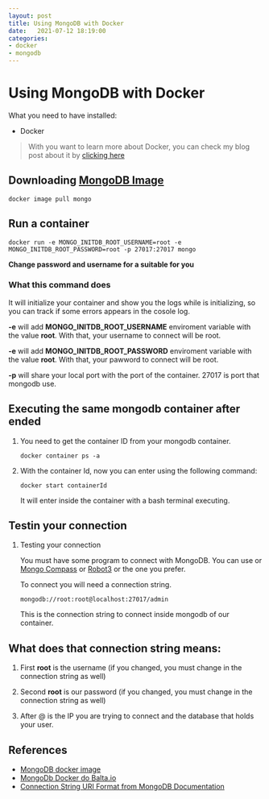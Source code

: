 ```yaml
---
layout: post
title: Using MongoDB with Docker
date:   2021-07-12 18:19:00
categories: 
- docker
- mongodb
---
```


# Using MongoDB with Docker

What you need to have installed:

 - Docker

> With you want to learn more about Docker, you can check my blog post about it by [clicking here](https://luturol.github.io/docker/Docker-101)

## Downloading [MongoDB Image](https://hub.docker.com/_/mongo)

```docker
docker image pull mongo
```

## Run a container

```docker
docker run -e MONGO_INITDB_ROOT_USERNAME=root -e MONGO_INITDB_ROOT_PASSWORD=root -p 27017:27017 mongo
```

**Change password and username for a suitable for you**

### What this command does

It will initialize your container and show you the logs while is initializing, so you can track if some errors appears in the cosole log.

**-e** will add **MONGO_INITDB_ROOT_USERNAME** enviroment variable with the value **root**. With that, your username to connect will be root.

**-e** will add **MONGO_INITDB_ROOT_PASSWORD** enviroment variable with the value **root**. With that, your pawword to connect will be root.

**-p** will share your local port with the port of the container. 27017 is port that mongodb use.

## Executing the same mongodb container after ended

1. You need to get the container ID from your mongodb container.

    ```docker
    docker container ps -a
    ```

1. With the container Id, now you can enter using the following command:

    ```docker
    docker start containerId
    ```
    
    It will enter inside the container with a bash terminal executing.

## Testin your connection
1. Testing your connection

    You must have some program to connect with MongoDB. You can use or [Mongo Compass](https://www.mongodb.com/pt-br/products/compass) or [Robot3](https://robomongo.org/) or the one you prefer.

    To connect you will need a connection string.

    ```
    mongodb://root:root@localhost:27017/admin
    ```

    This is the connection string to connect inside mongodb of our container.

## What does that connection string means:

1. First **root** is the username (if you changed, you must change in the connection string as well)

1. Second **root** is our password (if you changed, you must change in the connection string as well)

1. After @ is the IP you are trying to connect and the database that holds your user.

## References

- [MongoDB docker image](https://hub.docker.com/_/mongo)
- [MongoDb Docker do Balta.io](https://balta.io/blog/mongodb-docker)
- [Connection String URI Format from MongoDB Documentation](https://docs.mongodb.com/manual/reference/connection-string/)
